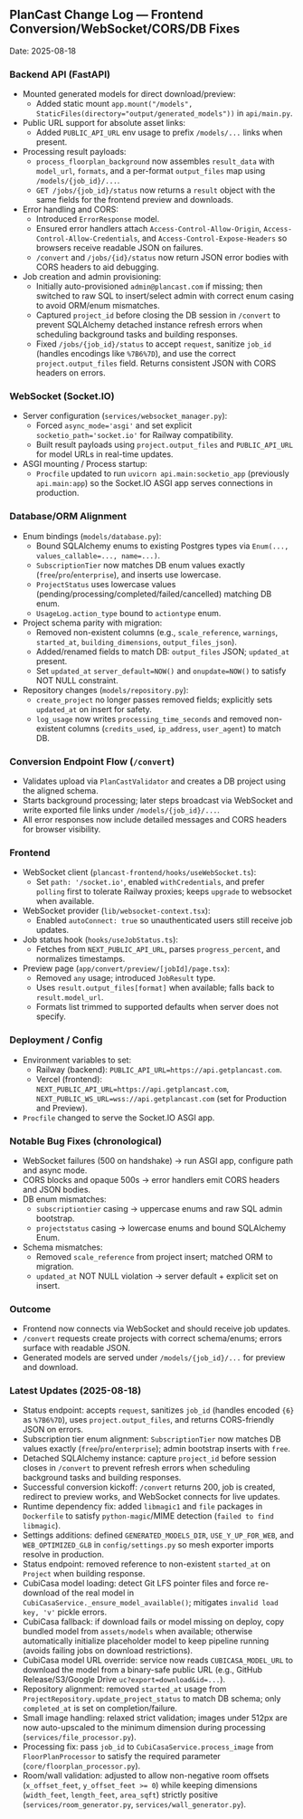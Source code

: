 ## PlanCast Change Log — Frontend Conversion/WebSocket/CORS/DB Fixes

Date: 2025-08-18

### Backend API (FastAPI)
- Mounted generated models for direct download/preview:
  - Added static mount `app.mount("/models", StaticFiles(directory="output/generated_models"))` in `api/main.py`.
- Public URL support for absolute asset links:
  - Added `PUBLIC_API_URL` env usage to prefix `/models/...` links when present.
- Processing result payloads:
  - `process_floorplan_background` now assembles `result_data` with `model_url`, `formats`, and a per-format `output_files` map using `/models/{job_id}/...`.
  - `GET /jobs/{job_id}/status` now returns a `result` object with the same fields for the frontend preview and downloads.
- Error handling and CORS:
  - Introduced `ErrorResponse` model.
  - Ensured error handlers attach `Access-Control-Allow-Origin`, `Access-Control-Allow-Credentials`, and `Access-Control-Expose-Headers` so browsers receive readable JSON on failures.
  - `/convert` and `/jobs/{id}/status` now return JSON error bodies with CORS headers to aid debugging.
- Job creation and admin provisioning:
  - Initially auto-provisioned `admin@plancast.com` if missing; then switched to raw SQL to insert/select admin with correct enum casing to avoid ORM/enum mismatches.
  - Captured `project_id` before closing the DB session in `/convert` to prevent SQLAlchemy detached instance refresh errors when scheduling background tasks and building responses.
  - Fixed `/jobs/{job_id}/status` to accept `request`, sanitize `job_id` (handles encodings like `%7B6%7D`), and use the correct `project.output_files` field. Returns consistent JSON with CORS headers on errors.

### WebSocket (Socket.IO)
- Server configuration (`services/websocket_manager.py`):
  - Forced `async_mode='asgi'` and set explicit `socketio_path='socket.io'` for Railway compatibility.
  - Built result payloads using `project.output_files` and `PUBLIC_API_URL` for model URLs in real-time updates.
- ASGI mounting / Process startup:
  - `Procfile` updated to run `uvicorn api.main:socketio_app` (previously `api.main:app`) so the Socket.IO ASGI app serves connections in production.

### Database/ORM Alignment
- Enum bindings (`models/database.py`):
  - Bound SQLAlchemy enums to existing Postgres types via `Enum(..., values_callable=..., name=...)`.
  - `SubscriptionTier` now matches DB enum values exactly (`free`/`pro`/`enterprise`), and inserts use lowercase.
  - `ProjectStatus` uses lowercase values (pending/processing/completed/failed/cancelled) matching DB enum.
  - `UsageLog.action_type` bound to `actiontype` enum.
- Project schema parity with migration:
  - Removed non-existent columns (e.g., `scale_reference`, `warnings`, `started_at`, `building_dimensions`, `output_files_json`).
  - Added/renamed fields to match DB: `output_files` JSON; `updated_at` present.
  - Set `updated_at` `server_default=NOW()` and `onupdate=NOW()` to satisfy NOT NULL constraint.
- Repository changes (`models/repository.py`):
  - `create_project` no longer passes removed fields; explicitly sets `updated_at` on insert for safety.
  - `log_usage` now writes `processing_time_seconds` and removed non-existent columns (`credits_used`, `ip_address`, `user_agent`) to match DB.

### Conversion Endpoint Flow (`/convert`)
- Validates upload via `PlanCastValidator` and creates a DB project using the aligned schema.
- Starts background processing; later steps broadcast via WebSocket and write exported file links under `/models/{job_id}/...`.
- All error responses now include detailed messages and CORS headers for browser visibility.

### Frontend
- WebSocket client (`plancast-frontend/hooks/useWebSocket.ts`):
  - Set `path: '/socket.io'`, enabled `withCredentials`, and prefer `polling` first to tolerate Railway proxies; keeps `upgrade` to websocket when available.
- WebSocket provider (`lib/websocket-context.tsx`):
  - Enabled `autoConnect: true` so unauthenticated users still receive job updates.
- Job status hook (`hooks/useJobStatus.ts`):
  - Fetches from `NEXT_PUBLIC_API_URL`, parses `progress_percent`, and normalizes timestamps.
- Preview page (`app/convert/preview/[jobId]/page.tsx`):
  - Removed `any` usage; introduced `JobResult` type.
  - Uses `result.output_files[format]` when available; falls back to `result.model_url`.
  - Formats list trimmed to supported defaults when server does not specify.

### Deployment / Config
- Environment variables to set:
  - Railway (backend): `PUBLIC_API_URL=https://api.getplancast.com`.
  - Vercel (frontend): `NEXT_PUBLIC_API_URL=https://api.getplancast.com`, `NEXT_PUBLIC_WS_URL=wss://api.getplancast.com` (set for Production and Preview).
- `Procfile` changed to serve the Socket.IO ASGI app.

### Notable Bug Fixes (chronological)
- WebSocket failures (500 on handshake) → run ASGI app, configure path and async mode.
- CORS blocks and opaque 500s → error handlers emit CORS headers and JSON bodies.
- DB enum mismatches:
  - `subscriptiontier` casing → uppercase enums and raw SQL admin bootstrap.
  - `projectstatus` casing → lowercase enums and bound SQLAlchemy Enum.
- Schema mismatches:
  - Removed `scale_reference` from project insert; matched ORM to migration.
  - `updated_at` NOT NULL violation → server default + explicit set on insert.

### Outcome
- Frontend now connects via WebSocket and should receive job updates.
- `/convert` requests create projects with correct schema/enums; errors surface with readable JSON.
- Generated models are served under `/models/{job_id}/...` for preview and download.


### Latest Updates (2025-08-18)
- Status endpoint: accepts `request`, sanitizes `job_id` (handles encoded `{6}` as `%7B6%7D`), uses `project.output_files`, and returns CORS-friendly JSON on errors.
- Subscription tier enum alignment: `SubscriptionTier` now matches DB values exactly (`free`/`pro`/`enterprise`); admin bootstrap inserts with `free`.
- Detached SQLAlchemy instance: capture `project_id` before session closes in `/convert` to prevent refresh errors when scheduling background tasks and building responses.
- Successful conversion kickoff: `/convert` returns 200, job is created, redirect to preview works, and WebSocket connects for live updates.
- Runtime dependency fix: added `libmagic1` and `file` packages in `Dockerfile` to satisfy `python-magic`/MIME detection (`failed to find libmagic`).
- Settings additions: defined `GENERATED_MODELS_DIR`, `USE_Y_UP_FOR_WEB`, and `WEB_OPTIMIZED_GLB` in `config/settings.py` so mesh exporter imports resolve in production.
- Status endpoint: removed reference to non-existent `started_at` on `Project` when building response.
- CubiCasa model loading: detect Git LFS pointer files and force re-download of the real model in `CubiCasaService._ensure_model_available()`; mitigates `invalid load key, 'v'` pickle errors.
- CubiCasa fallback: if download fails or model missing on deploy, copy bundled model from `assets/models` when available; otherwise automatically initialize placeholder model to keep pipeline running (avoids failing jobs on download restrictions).
- CubiCasa model URL override: service now reads `CUBICASA_MODEL_URL` to download the model from a binary-safe public URL (e.g., GitHub Release/S3/Google Drive `uc?export=download&id=...`).
- Repository alignment: removed `started_at` usage from `ProjectRepository.update_project_status` to match DB schema; only `completed_at` is set on completion/failure.
- Small image handling: relaxed strict validation; images under 512px are now auto-upscaled to the minimum dimension during processing (`services/file_processor.py`).
- Processing fix: pass `job_id` to `CubiCasaService.process_image` from `FloorPlanProcessor` to satisfy the required parameter (`core/floorplan_processor.py`).
- Room/wall validation: adjusted to allow non-negative room offsets (`x_offset_feet`, `y_offset_feet >= 0`) while keeping dimensions (`width_feet`, `length_feet`, `area_sqft`) strictly positive (`services/room_generator.py`, `services/wall_generator.py`).

